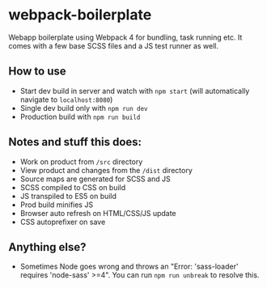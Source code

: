 # webpack-boilerplate
Webapp boilerplate using Webpack 4 for bundling, task running etc.  It comes with a few base SCSS files and a JS test runner as well.

## How to use
* Start dev build in server and watch with `npm start` (will automatically navigate to `localhost:8080`)
* Single dev build only with `npm run dev`
* Production build with `npm run build`

## Notes and stuff this does:
* Work on product from `/src` directory
* View product and changes from the `/dist` directory
* Source maps are generated for SCSS and JS
* SCSS compiled to CSS on build
* JS transpiled to ES5 on build
* Prod build minifies JS
* Browser auto refresh on HTML/CSS/JS update
* CSS autoprefixer on save

## Anything else?
* Sometimes Node goes wrong and throws an "Error: 'sass-loader' requires 'node-sass' >=4".  You can run `npm run unbreak` to resolve this.